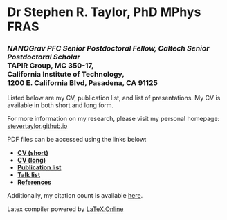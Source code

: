 # Dr Stephen R. Taylor, PhD MPhys FRAS
### *NANOGrav PFC Senior Postdoctoral Fellow, Caltech Senior Postdoctoral Scholar* <br/>TAPIR Group, MC 350-17, <br/> California Institute of Technology, <br/> 1200 E. California Blvd, Pasadena, CA 91125

Listed below are my CV, publication list, and list of
presentations. My CV is available in both short and long form.

For more information on my research, please visit my personal homepage: [stevertaylor.github.io](http://stevertaylor.github.io/)

PDF files can be accessed using the links below:

- [**CV (short)**](https://latexonline.cc/compile?git=https%3A%2F%2Fgithub.com%2Fstevertaylor%2Fcv&target=staylor_cv%2Fstaylor_cv_short.tex&command=pdflatex&trackId=1505849357930)
- [**CV (long)**](https://latexonline.cc/compile?git=https%3A%2F%2Fgithub.com%2Fstevertaylor%2Fcv&target=staylor_cv%2Fstaylor_cv.tex&command=pdflatex&trackId=1505847551951)
- [**Publication list**](https://latexonline.cc/compile?git=https%3A%2F%2Fgithub.com%2Fstevertaylor%2Fcv&target=staylor_cv%2Fstaylor_publist.tex&command=pdflatex&trackId=1505850155140)
- [**Talk list**]()
- [**References**]()

Additionally, my citation count is available [here](https://scholar.google.com/citations?user=iN2djBMAAAAJ&hl=en).

Latex compiler powered by [LaTeX.Online](https://latexonline.cc/)
